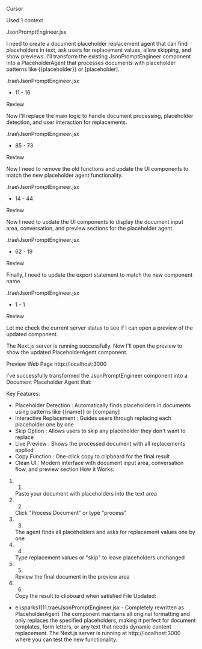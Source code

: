 Cursor

Used 1 context

JsonPromptEngineer.jsx

I need to create a document placeholder replacement agent that can find placeholders in text, ask users for replacement values, allow skipping, and show previews. I'll transform the existing JsonPromptEngineer component into a PlaceholderAgent that processes documents with placeholder patterns like {{placeholder}} or [placeholder].

.trae\JsonPromptEngineer.jsx

+ 11 - 16

Review

Now I'll replace the main logic to handle document processing, placeholder detection, and user interaction for replacements.

.trae\JsonPromptEngineer.jsx

+ 85 - 73

Review

Now I need to remove the old functions and update the UI components to match the new placeholder agent functionality.

.trae\JsonPromptEngineer.jsx

+ 14 - 44

Review

Now I need to update the UI components to display the document input area, conversation, and preview sections for the placeholder agent.

.trae\JsonPromptEngineer.jsx

+ 62 - 19

Review

Finally, I need to update the export statement to match the new component name.

.trae\JsonPromptEngineer.jsx

+ 1 - 1

Review

Let me check the current server status to see if I can open a preview of the updated component.

The Next.js server is running successfully. Now I'll open the preview to show the updated PlaceholderAgent component.

Preview Web Page
 http://localhost:3000

I've successfully transformed the JsonPromptEngineer component into a Document Placeholder Agent that:

Key Features:

- Placeholder Detection : Automatically finds placeholders in documents using patterns like {{name}} or [company]
- Interactive Replacement : Guides users through replacing each placeholder one by one
- Skip Option : Allows users to skip any placeholder they don't want to replace
- Live Preview : Shows the processed document with all replacements applied
- Copy Function : One-click copy to clipboard for the final result
- Clean UI : Modern interface with document input area, conversation flow, and preview section
How it Works:

1. 1.
   Paste your document with placeholders into the text area
2. 2.
   Click "Process Document" or type "process"
3. 3.
   The agent finds all placeholders and asks for replacement values one by one
4. 4.
   Type replacement values or "skip" to leave placeholders unchanged
5. 5.
   Review the final document in the preview area
6. 6.
   Copy the result to clipboard when satisfied
File Updated:

- e:\sparks1111\.trae\JsonPromptEngineer.jsx - Completely rewritten as PlaceholderAgent
The component maintains all original formatting and only replaces the specified placeholders, making it perfect for document templates, form letters, or any text that needs dynamic content replacement. The Next.js server is running at http://localhost:3000 where you can test the new functionality.